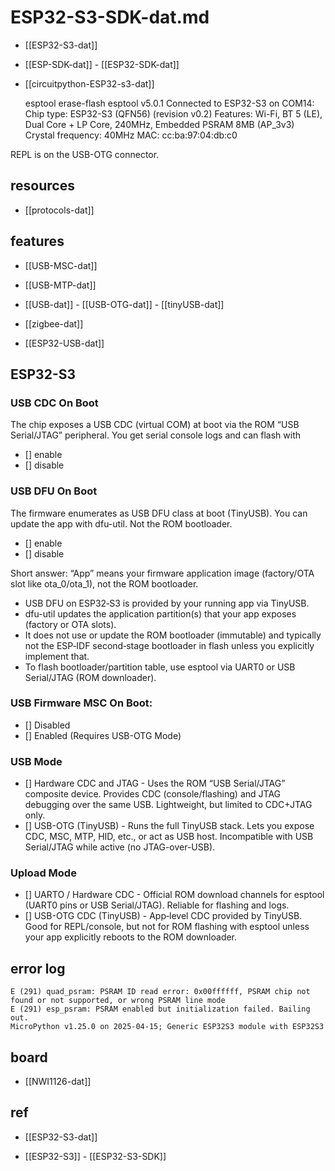 
# ESP32-S3-SDK-dat.md

- [[ESP32-S3-dat]]

- [[ESP-SDK-dat]] - [[ESP32-SDK-dat]]

- [[circuitpython-ESP32-s3-dat]]


    esptool erase-flash
    esptool v5.0.1
    Connected to ESP32-S3 on COM14:
    Chip type:          ESP32-S3 (QFN56) (revision v0.2)
    Features:           Wi-Fi, BT 5 (LE), Dual Core + LP Core, 240MHz, Embedded PSRAM 8MB (AP_3v3)
    Crystal frequency:  40MHz
    MAC:                cc:ba:97:04:db:c0


REPL is on the USB-OTG connector.

## resources 

- [[protocols-dat]]


## features 

- [[USB-MSC-dat]] 
- [[USB-MTP-dat]] 

- [[USB-dat]] - [[USB-OTG-dat]] - [[tinyUSB-dat]]

- [[zigbee-dat]]

- [[ESP32-USB-dat]]





## ESP32-S3


### USB CDC On Boot

The chip exposes a USB CDC (virtual COM) at boot via the ROM “USB Serial/JTAG” peripheral. You get serial console logs and can flash with

- [] enable 
- [] disable 
  
### USB DFU On Boot

The firmware enumerates as USB DFU class at boot (TinyUSB). You can update the app with dfu-util. Not the ROM bootloader.

- [] enable 
- [] disable 

Short answer: “App” means your firmware application image (factory/OTA slot like ota_0/ota_1), not the ROM bootloader.

- USB DFU on ESP32‑S3 is provided by your running app via TinyUSB.
- dfu-util updates the application partition(s) that your app exposes (factory or OTA slots).
- It does not use or update the ROM bootloader (immutable) and typically not the ESP‑IDF second‑stage bootloader in flash unless you explicitly implement that.
- To flash bootloader/partition table, use esptool via UART0 or USB Serial/JTAG (ROM downloader).

### USB Firmware MSC On Boot:

- [] Disabled
- [] Enabled (Requires USB-OTG Mode)

### USB Mode 

- [] Hardware CDC and JTAG - Uses the ROM “USB Serial/JTAG” composite device. Provides CDC (console/flashing) and JTAG debugging over the same USB. Lightweight, but limited to CDC+JTAG only.
- [] USB-OTG (TinyUSB) - Runs the full TinyUSB stack. Lets you expose CDC, MSC, MTP, HID, etc., or act as USB host. Incompatible with USB Serial/JTAG while active (no JTAG-over-USB).

### Upload Mode 

- [] UARTO / Hardware CDC - Official ROM download channels for esptool (UART0 pins or USB Serial/JTAG). Reliable for flashing and logs.
- [] USB-OTG CDC (TinyUSB) - App‑level CDC provided by TinyUSB. Good for REPL/console, but not for ROM flashing with esptool unless your app explicitly reboots to the ROM downloader.




## error log 

    E (291) quad_psram: PSRAM ID read error: 0x00ffffff, PSRAM chip not found or not supported, or wrong PSRAM line mode
    E (291) esp_psram: PSRAM enabled but initialization failed. Bailing out.
    MicroPython v1.25.0 on 2025-04-15; Generic ESP32S3 module with ESP32S3




## board 

- [[NWI1126-dat]]

## ref 

- [[ESP32-S3-dat]] 

- [[ESP32-S3]] - [[ESP32-S3-SDK]]